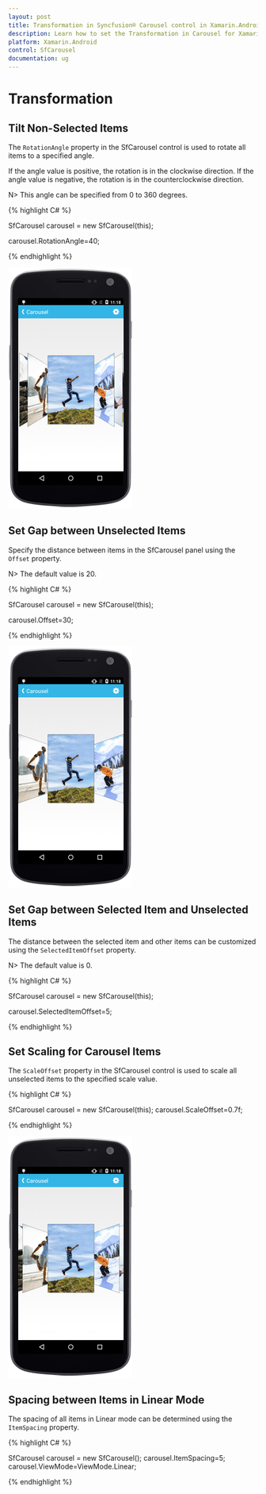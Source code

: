 ```yaml
---
layout: post
title: Transformation in Syncfusion® Carousel control in Xamarin.Android
description: Learn how to set the Transformation in Carousel for Xamarin.Android
platform: Xamarin.Android
control: SfCarousel
documentation: ug
---
```


# Transformation

## Tilt Non-Selected Items

The `RotationAngle` property in the SfCarousel control is used to rotate all items to a specified angle.

If the angle value is positive, the rotation is in the clockwise direction. If the angle value is negative, the rotation is in the counterclockwise direction.

N> This angle can be specified from 0 to 360 degrees.

{% highlight C# %}

SfCarousel carousel = new SfCarousel(this);

carousel.RotationAngle=40;

{% endhighlight %}

![Rotation angle transformation](images/rotationangle.png)

## Set Gap between Unselected Items

Specify the distance between items in the SfCarousel panel using the `Offset` property.

N> The default value is 20.

{% highlight C# %}

SfCarousel carousel = new SfCarousel(this);

carousel.Offset=30;

{% endhighlight %}

![Offset between items](images/offset.png)

## Set Gap between Selected Item and Unselected Items

The distance between the selected item and other items can be customized using the `SelectedItemOffset` property.

N> The default value is 0.

{% highlight C# %}

SfCarousel carousel = new SfCarousel(this);

carousel.SelectedItemOffset=5;

{% endhighlight %}

## Set Scaling for Carousel Items

The `ScaleOffset` property in the SfCarousel control is used to scale all unselected items to the specified scale value.

{% highlight C# %}
	
SfCarousel carousel = new SfCarousel(this);
carousel.ScaleOffset=0.7f;

{% endhighlight %}

![Scale offset transformation](images/scaleoffset.png)

## Spacing between Items in Linear Mode

The spacing of all items in Linear mode can be determined using the `ItemSpacing` property.

{% highlight C# %}

SfCarousel carousel = new SfCarousel();
carousel.ItemSpacing=5;
carousel.ViewMode=ViewMode.Linear;

{% endhighlight %}
